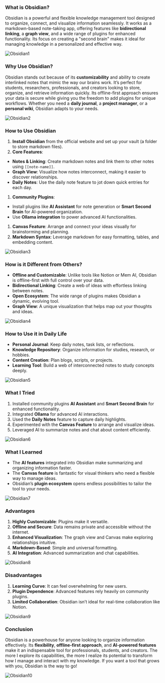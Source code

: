 ### What is Obsidian?

Obsidian is a powerful and flexible knowledge management tool designed to organize, connect, and visualize information seamlessly. It works as a markdown-based note-taking app, offering features like **bidirectional linking**, a **graph view**, and a wide range of plugins for enhanced functionality. Its focus on creating a "second brain" makes it ideal for managing knowledge in a personalized and effective way.

![Obsidian1](https://github.com/user-attachments/assets/eda7a1ab-f296-4fe0-842b-fc09257cd135)

### Why Use Obsidian?

Obsidian stands out because of its **customizability** and ability to create interlinked notes that mimic the way our brains work. It’s perfect for students, researchers, professionals, and creators looking to store, organize, and retrieve information quickly. Its offline-first approach ensures your data is secure while giving you the freedom to add plugins for unique workflows. Whether you need a **daily journal**, a **project manager**, or a **personal wiki**, Obsidian adapts to your needs.

![Obsidian2](https://github.com/user-attachments/assets/1e3629ae-c8ab-447e-8902-1f6b6787c9d1)


### How to Use Obsidian

1. **Install Obsidian** from the official website and set up your vault (a folder to store markdown files).
2. **Core Features**:
- **Notes & Linking**: Create markdown notes and link them to other notes using `[[note-name]]`.
- **Graph View**: Visualize how notes interconnect, making it easier to discover relationships.
- **Daily Notes**: Use the daily note feature to jot down quick entries for each day.
1. **Community Plugins**:
- Install plugins like **AI Assistant** for note generation or **Smart Second Brain** for AI-powered organization.
- Use **Ollama integration** to power advanced AI functionalities.
1. **Canvas Feature**: Arrange and connect your ideas visually for brainstorming and planning.
2. **Markdown Syntax**: Leverage markdown for easy formatting, tables, and embedding content.

![Obsidian3](https://github.com/user-attachments/assets/8bac64db-24f8-4ba9-874a-3019a93e7c70)

### How is it Different from Others?

- **Offline and Customizable**: Unlike tools like Notion or Mem AI, Obsidian is offline-first with full control over your data.
- **Bidirectional Linking**: Create a web of ideas with effortless linking between notes.
- **Open Ecosystem**: The wide range of plugins makes Obsidian a dynamic, evolving tool.
- **Graph View**: A unique visualization that helps map out your thoughts and ideas.

![Obsidian4](https://github.com/user-attachments/assets/c37311dd-6dfb-4318-9e8c-2e68ce736791)

### How to Use it in Daily Life

- **Personal Journal**: Keep daily notes, task lists, or reflections.
- **Knowledge Repository**: Organize information for studies, research, or hobbies.
- **Content Creation**: Plan blogs, scripts, or projects.
- **Learning Tool**: Build a web of interconnected notes to study concepts deeply.

![Obsidian5](https://github.com/user-attachments/assets/b50196ba-6d09-45f3-bd48-a04e8654c700)


### What I Tried

1. Installed community plugins **AI Assistant** and **Smart Second Brain** for enhanced functionality.
2. Integrated **Ollama** for advanced AI interactions.
3. Used the **Daily Notes** feature to capture daily highlights.
4. Experimented with the **Canvas Feature** to arrange and visualize ideas.
5. Leveraged AI to summarize notes and chat about content efficiently.

![Obsidian6](https://github.com/user-attachments/assets/50bcf849-2b51-4ee4-b681-e7c89ce25857)

### What I Learned

- The **AI features** integrated into Obsidian make summarizing and organizing information faster.
- The **Canvas feature** is fantastic for visual thinkers who need a flexible way to manage ideas.
- Obsidian’s **plugin ecosystem** opens endless possibilities to tailor the tool to your needs.

![Obsidian7](https://github.com/user-attachments/assets/3bb265ba-e455-4964-8670-ee3de0211b48)

### Advantages

1. **Highly Customizable**: Plugins make it versatile.
2. **Offline and Secure**: Data remains private and accessible without the internet.
3. **Enhanced Visualization**: The graph view and Canvas make exploring relationships intuitive.
4. **Markdown-Based**: Simple and universal formatting.
5. **AI Integration**: Advanced summarization and chat capabilities.

![Obsidian8](https://github.com/user-attachments/assets/a2dfccf7-e818-462a-8536-4b60e9a4142f)

### Disadvantages

1. **Learning Curve**: It can feel overwhelming for new users.
2. **Plugin Dependence**: Advanced features rely heavily on community plugins.
3. **Limited Collaboration**: Obsidian isn’t ideal for real-time collaboration like Notion.


![Obsidian9](https://github.com/user-attachments/assets/e94428fd-c258-44bc-a2c6-d3d0f8c83863)

### Conclusion

Obsidian is a powerhouse for anyone looking to organize information effectively.
Its **flexibility**, **offline-first approach**, and **AI-powered features** make it an indispensable tool for professionals, students, and creators.
The more I explore its capabilities, the more I realize its potential to transform how I manage and interact with my knowledge.
If you want a tool that grows with you, Obsidian is the way to go!

![Obsidian10](https://github.com/user-attachments/assets/cb9b9a7e-b199-47bc-884c-2d6e87649263)
